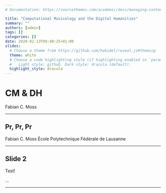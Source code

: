 ```yaml
---
# Documentation: https://sourcethemes.com/academic/docs/managing-content/

title: "Computational Musicology and the Digital Humanities"
summary: ""
authors: [admin]
tags: []
categories: []
date: 2020-02-13T09:40:25+01:00
slides:
  # Choose a theme from https://github.com/hakimel/reveal.js#theming
  theme: white
  # Choose a code highlighting style (if highlighting enabled in `params.toml`)
  #   Light style: github. Dark style: dracula (default).
  highlight_style: dracula
---
```


# CM & DH

Fabian C. Moss

---

## Pr, Pr, Pr

Fabian C. Moss
École Polytechnique Fédérale de Lausanne

---

## Slide 2

Test!

...

---
